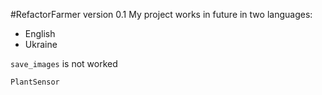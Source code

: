 #RefactorFarmer 
version 0.1
My project works in future in two languages:
- English
- Ukraine

`save_images` is not worked

`PlantSensor` 
